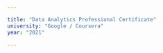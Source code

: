 ```yaml
---

title: "Data Analytics Professional Certificate"
university: "Google / Coursera"
year: "2021"

---
```

